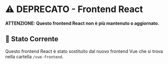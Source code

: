 # ⚠️ DEPRECATO - Frontend React

**ATTENZIONE: Questo frontend React non è più mantenuto o aggiornato.**

## 📌 Stato Corrente
Questo frontend React è stato sostituito dal nuovo frontend Vue che si trova nella cartella `/vue-frontend`.

